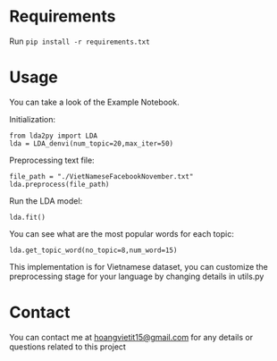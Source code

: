 
### 
# Requirements
Run ```pip install -r requirements.txt```
# Usage
You can take a look of the Example Notebook.

Initialization:

```
from lda2py import LDA
lda = LDA_denvi(num_topic=20,max_iter=50)
```

Preprocessing text file:
```
file_path = "./VietNameseFacebookNovember.txt"
lda.preprocess(file_path)
```

Run the LDA model:
```
lda.fit()
```

You can see what are the most popular words for each topic:
```
lda.get_topic_word(no_topic=8,num_word=15)
```

This implementation is for Vietnamese dataset, you can customize the preprocessing stage for your language by changing details in utils.py

# Contact
You can contact me at hoangvietit15@gmail.com for any details or questions related to this project





